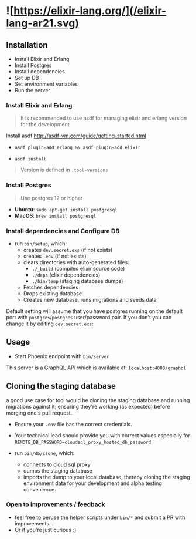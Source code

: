 # ![https://elixir-lang.org/](/elixir-lang-ar21.svg)

## Installation

* Install Elixir and Erlang
* Install Postgres
* Install dependencies
* Set up DB
* Set environment variables
* Run the server

### Install Elixir and Erlang

> It is recommended to use asdf for managing elixir and erlang version for the development

Install asdf http://asdf-vm.com/guide/getting-started.html

* `asdf plugin-add erlang && asdf plugin-add elixir`

* `asdf install`

> Version is defined in `.tool-versions`

### Install Postgres

> Use postgres 12 or higher

* **Ubuntu**: `sudo apt-get install postgresql`
* **MacOS**: `brew install postgresql`

### Install dependencies and Configure DB

* run `bin/setup`, which:
    - creates `dev.secret.exs` (if not exists)
    - creates `.env` (if not exists)
    - clears directories with auto-generated files: 
        - `./_build` (compiled elixir source code)
        - `./deps` (elixir dependencies)
        - `./bin/temp` (staging database dumps)
    - Fetches dependencies
    - Drops existing database
    - Creates new database, runs migrations and seeds data

Default setting will assume that you have postgres running on the default port with `postgres`/`postgres` user/password pair. If you don't you can change it by editing `dev.secret.exs`:

## Usage

* Start Phoenix endpoint with `bin/server`

This server is a GraphQL API which is available at: [`localhost:4000/graphql`](http://localhost:4000/graphql)

## Cloning the staging database
a good use case for tool would be cloning the staging database and running migrations against it; ensuring they're working (as expected) before merging one's pull request.

* Ensure your `.env` file has the correct credentials.  
* Your technical lead should provide you with correct values especially for `REMOTE_DB_PASSWORD=cloudsql_proxy_hosted_db_password`  

* run `bin/db/clone`, which:
    - connects to cloud sql proxy
    - dumps the staging database
    - imports the dump to your local database, thereby cloning the staging environment data for your development and alpha testing convenience.   

### Open to improvements / feedback
* feel free to peruse the helper scripts under `bin/*` and submit a PR with improvements... 
* Or if you're just curious :)